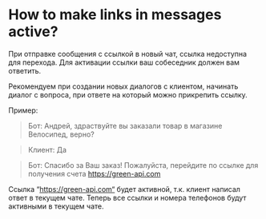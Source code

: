 # How to make links in messages active?

При отправке сообщения с ссылкой в новый чат, ссылка недоступна для перехода. Для активации ссылки ваш собеседник должен вам ответить.

Рекомендуем при создании новых диалогов с клиентом, начинать диалог с вопроса, при ответе на который можно прикрепить ссылку.

Пример:

> Бот: Андрей, здраствуйте вы заказали товар в магазине Велосипед, верно?

> Клиент: Да

> Бот: Спасибо за Ваш заказ! Пожалуйста, перейдите по ссылке для получения счета https://green-api.com

Ссылка “https://green-api.com“ будет активной, т.к. клиент написал ответ в текущем чате. Теперь все ссылки и номера телефонов будут активными в текущем чате.